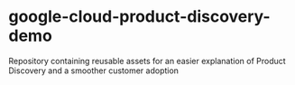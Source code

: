 # google-cloud-product-discovery-demo
Repository containing reusable assets for an easier explanation of Product Discovery and a smoother customer adoption
